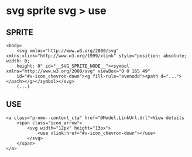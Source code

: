 # svg sprite svg > use

## SPRITE
    
    <body>
        <svg xmlns="http://www.w3.org/2000/svg" xmlns:xlink="http://www.w3.org/1999/xlink" style="position: absolute; width: 0;
        height: 0" id="__SVG_SPRITE_NODE__"><symbol xmlns="http://www.w3.org/2000/svg" viewBox="0 0 165 49"
        id="#v-icon_chevron-down"><g fill-rule="evenodd"><path d="..."></path></g></symbol></svg>
        (...)


## USE

    <a class="promo--content_cta" href="@Model.LinkUrl.Url">View details
        <span class="icon_arrow">
            <svg width="12px" height="13px">
                <use xlink:href="#v-icon_chevron-down"></use>
            </svg>
        </span>
    </a>
